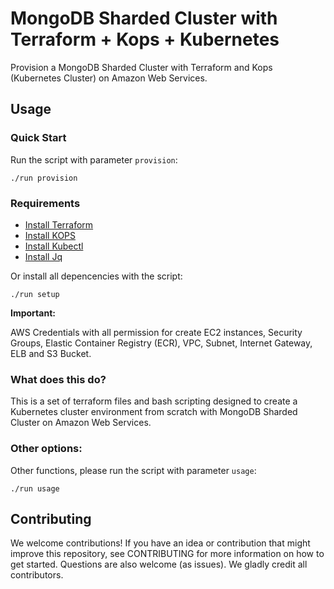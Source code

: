 # MongoDB Sharded Cluster with Terraform + Kops + Kubernetes

Provision a MongoDB Sharded Cluster with Terraform and Kops (Kubernetes Cluster) on Amazon Web Services.

## Usage

### Quick Start

Run the script with parameter ```provision```:

```
./run provision
``` 
 
### Requirements

- [Install Terraform](https://www.terraform.io/intro/getting-started/install.html)
- [Install KOPS](https://github.com/kubernetes/kops#linux)
- [Install Kubectl](https://kubernetes.io/docs/tasks/tools/install-kubectl/#install-kubectl-binary-via-curl)
- [Install Jq](https://stedolan.github.io/jq/download/)

Or install all depencencies with the script:

```
./run setup
``` 

**Important:**

AWS Credentials with all permission for create EC2 instances, Security Groups, Elastic Container Registry (ECR), VPC, Subnet, Internet Gateway, ELB and S3 Bucket.

### What does this do?

This is a set of terraform files and bash scripting designed to create a Kubernetes cluster environment from scratch with MongoDB Sharded Cluster on Amazon Web Services.

### Other options:

Other functions, please run the script with parameter ```usage```:

```
./run usage
``` 

## Contributing

We welcome contributions! If you have an idea or contribution that might improve this repository, see CONTRIBUTING for more information on how to get started. Questions are also welcome (as issues). We gladly credit all contributors.